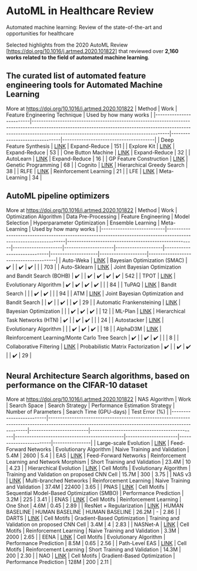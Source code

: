 # AutoML in Healthcare Review
Automated machine learning: Review of the state-of-the-art and opportunities for healthcare

Selected highlights from the 2020 AutoML Review [https://doi.org/10.1016/j.artmed.2020.101822] that reviewed over **2,160 works related to the field of automated machine learning**. 

## The curated list of automated feature engineering tools for Automated Machine Learning
More at https://doi.org/10.1016/j.artmed.2020.101822
| Method                  | Work                                                                                                                                                                                                                | Feature Engineering Technique | Used by how many works |
|-------------------------|----------------------------------------------------------------------------------------------------------------------------------------------------------------------------------------------------------------------|-------------------------------|---------------------------------------|
| Deep Feature Synthesis  | [LINK](https://dai.lids.mit.edu/wp-content/uploads/2017/10/DSAA_DSM_2015.pdf)                                                                                                                                      | Expand-Reduce                 | 151                                   |
| Explore Kit             | [LINK](http://people.eecs.berkeley.edu/~dawnsong/papers/icdm-2016.pdf)                                                                                                                                               | Expand-Reduce                 | 53                                    |
| One Button Machine      | [LINK](https://arxiv.org/pdf/1706.00327.pdf)                                                                                                                                                                         | Expand-Reduce                 | 32                                    |
| AutoLearn               | [LINK](http://web2py.iiit.ac.in/research_centres/publications/download/inproceedings.pdf.88535e0ea3a74e72.4943444d2d20323031372e706466.pdf)                                                                          | Expand-Reduce                 | 16                                    |
| GP Feature Construction | [LINK](https://homepages.ecs.vuw.ac.nz/~xuebing/Papers/GPFCFSmemeticComputing.pdf)                                                                                                                                   | Genetic Programming           | 68                                    |
| Cognito                 | [LINK](https://ieeexplore.ieee.org/abstract/document/7836821)                                                                                                                                                        | Hierarchical Greedy Search    | 38                                    |
| RLFE                    | [LINK](https://arxiv.org/pdf/1709.07150.pdf)                                                                                                                                                                         | Reinforcement Learning        | 21                                    |
| LFE                     | [LINK](https://www.researchgate.net/profile/Udayan_Khurana/publication/318829821_Learning_Feature_Engineering_for_Classification/links/5a13e08a0f7e9b1e5730a735/Learning-Feature-Engineering-for-Classification.pdf) | Meta-Learning                 | 34                                    |


## AutoML pipeline optimizers
More at https://doi.org/10.1016/j.artmed.2020.101822
| Method                    | Work                                                                                                           | Optimization Algorithm                               | Data Pre-Processing | Feature Engineering | Model Selection    | Hyperparameter Optimization | Ensemble Learning  | Meta-Learning      | Used by how many works |
|---------------------------|-----------------------------------------------------------------------------------------------------------------|------------------------------------------------------|---------------------|---------------------|--------------------|-----------------------------|--------------------|--------------------|---------------------------------------|
| Auto-Weka                 | [LINK](https://arxiv.org/pdf/1208.3719.pdf)                                                                     | Bayesian Optimization (SMAC)                         | :heavy_check_mark:  |                     | :heavy_check_mark: | :heavy_check_mark:          |                    |                    | 703                                   |
| Auto-Sklearn              | [LINK](http://papers.nips.cc/paper/5872-efficient-and-robust-automated-machine-learning.pdf)                    | Joint Bayesian Optimization and Bandit Search (BOHB) | :heavy_check_mark:  |                     | :heavy_check_mark: | :heavy_check_mark:          | :heavy_check_mark: | :heavy_check_mark: | 542                                   |
| TPOT                      | [LINK](https://arxiv.org/pdf/1601.07925.pdf)                                                                    | Evolutionary Algorithm                               | :heavy_check_mark:  | :heavy_check_mark:  | :heavy_check_mark: | :heavy_check_mark:          |                    |                    | 84                                    |
| TuPAQ                     | [LINK](https://thisisdhaas.com/papers/SOCC2015TuPAQ.pdf)                                                        | Bandit Search                                        |                     |                     | :heavy_check_mark: | :heavy_check_mark:          |                    |                    | 94                                    |
| ATM                       | [LINK](http://www.thswear.com/files/SwearingenEtAl-ATM-BigData2017.pdf)                                         | Joint Bayesian Optimization and Bandit Search        |                     | :heavy_check_mark:  |                    | :heavy_check_mark:          |                    | :heavy_check_mark: | 29                                    |
| Automatic Frankensteining | [LINK](https://www.ismll.uni-hildesheim.de/pub/pdfs/wistuba_et_al_SDM_2017.pdf)                                 | Bayesian Optimization                                |                     |                     | :heavy_check_mark: | :heavy_check_mark:          | :heavy_check_mark: |                    | 12                                    |
| ML-Plan                   | [LINK](https://link.springer.com/article/10.1007/s10994-018-5735-z)                                             | Hierarchical Task Networks (HTN)                     | :heavy_check_mark:  |                     | :heavy_check_mark: | :heavy_check_mark:          |                    |                    | 24                                    |
| Autostacker               | [LINK](https://arxiv.org/pdf/1803.00684.pdf)                                                                    | Evolutionary Algorithm                               |                     |                     | :heavy_check_mark: | :heavy_check_mark:          | :heavy_check_mark: |                    | 18                                    |
| AlphaD3M                  | [LINK](https://www.cs.columbia.edu/~idrori/AlphaD3M.pdf)                                                        | Reinforcement Learning/Monte Carlo Tree Search       | :heavy_check_mark:  |                     | :heavy_check_mark: | :heavy_check_mark:          |                    |                    | 8                                     |
| Collaborative Filtering   | [LINK](https://papers.nips.cc/paper/7595-probabilistic-matrix-factorization-for-automated-machine-learning.pdf) | Probabilistic Matrix Factorization                   | :heavy_check_mark:  |                     | :heavy_check_mark: | :heavy_check_mark:          |                    | :heavy_check_mark: | 29                                    |

## Neural Architecture Search algorithms, based on performance on the CIFAR-10 dataset
More at https://doi.org/10.1016/j.artmed.2020.101822
| NAS Algorithm           | Work                                                                                                                                             | Search Space            | Search Strategy                             | Performance Estimation Strategy              | Number of Parameters | Search Time (GPU-days) | Test Error (%) |
|-------------------------|---------------------------------------------------------------------------------------------------------------------------------------------------|-------------------------|---------------------------------------------|----------------------------------------------|----------------------|------------------------|----------------|
| Large-scale Evolution   | [LINK](https://arxiv.org/pdf/1703.01041.pdf)                                                                                                      | Feed-Forward Networks   | Evolutionary Algorithm                      | Naive Training and Validation                | 5.4M                 | 2600                   | 5.4            |
| EAS                     | [LINK](https://arxiv.org/pdf/1707.04873.pdf)                                                                                                      | Feed-Forward Networks   | Reinforcement Learning and Network Morphism | Short Training and Validation                | 23.4M                | 10                     | 4.23           |
| Hierarchical Evolution  | [LINK](https://arxiv.org/pdf/1711.00436.pdf)                                                                                                      | Cell Motifs             | Evolutionary Algorithm                      | Training and Validation on proposed CNN Cell | 15.7M                | 300                    | 3.75           |
| NAS v3                  | [LINK](https://arxiv.org/pdf/1611.01578.pdf)                                                                                                      | Multi-branched Networks | Reinforcement Learning                      | Naive Training and Validation                | 37.4M                | 22400                  | 3.65           |
| PNAS                    | [LINK](https://openaccess.thecvf.com/content_ECCV_2018/papers/Chenxi_Liu_Progressive_Neural_Architecture_ECCV_2018_paper.pdf)                     | Cell Motifs             | Sequential Model-Based Optimization (SMBO)  | Performance Prediction                       | 3.2M                 | 225                    | 3.41           |
| ENAS                    | [LINK](https://arxiv.org/pdf/1802.03268.pdf)                                                                                                      | Cell Motifs             | Reinforcement Learning                      | One Shot                                     | 4.6M                 | 0.45                   | 2.89           |
| ResNet + Regularization | [LINK](https://arxiv.org/pdf/1705.07485.pdf)                                                                                                      | HUMAN BASELINE          | HUMAN BASELINE                              | HUMAN BASELINE                               | 26.2M                | -                      | 2.86           |
| DARTS                   | [LINK](https://arxiv.org/pdf/1806.09055.pdf)                                                                                                      | Cell Motifs             | Gradient-Based Optimization                 | Training and Validation on proposed CNN Cell | 3.4M                 | 4                      | 2.83           |
| NASNet-A                | [LINK](https://openaccess.thecvf.com/content_cvpr_2018/papers/Zoph_Learning_Transferable_Architectures_CVPR_2018_paper.pdf)                       | Cell Motifs             | Reinforcement Learning                      | Naive Training and Validation                | 3.3M                 | 2000                   | 2.65           |
| EENA                    | [LINK](https://openaccess.thecvf.com/content_ICCVW_2019/papers/NeurArch/Zhu_EENA_Efficient_Evolution_of_Neural_Architecture_ICCVW_2019_paper.pdf) | Cell Motifs             | Evolutionary Algorithm                      | Performance Prediction                       | 8.5M                 | 0.65                   | 2.56           |
| Path-Level EAS          | [LINK](https://arxiv.org/pdf/1806.02639.pdf)                                                                                                      | Cell Motifs             | Reinforcement Learning                      | Short Training and Validation                | 14.3M                | 200                    | 2.30           |
| NAO                     | [LINK](http://papers.nips.cc/paper/8007-neural-architecture-optimization.pdf)                                                                     | Cell Motifs             | Gradient-Based Optimization                 | Performance Prediction                       | 128M                 | 200                    | 2.11           |
